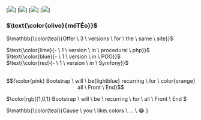 [![](https://img.shields.io/badge/BOOTSTRAP-blue?style=for-the-badge)]
[![](https://img.shields.io/badge/PHP-blueviolet?style=for-the-badge)]
[![](https://img.shields.io/badge/POO-yellow?style=for-the-badge)]
[![](https://img.shields.io/badge/SYMFONY.io-orange?style=for-the-badge)]

### $\text{\color{olive}{méTÉo}}$

$\mathbb{\color{teal}{Offer \ 3 \ versions \ for \ the \ same \ site}}$

$\text{\color{lime}{- \ 1 \ version \ in \ procedural \ php}}$ <br>
$\text{\color{blue}{- \ 1 \ version \ in \ POO}}$ <br>
$\text{\color{red}{- \ 1 \ version \ in \ Symfony}}$ <br><br>

$${\color{pink} Bootstrap \ will \ be{lightblue} recurring \ for \ color{orange} all \ Front \ End}$$


$\color[rgb]{1,0,1} Bootstrap \ will  \ be \ recurring  \ for  \ all  \ Front  \ End $ <br>

$\mathbb{\color{teal}{Cause \ you \ like\ colors \ ... \ :joy: }

